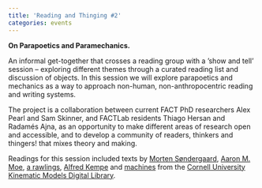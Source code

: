 ```yaml
---
title: 'Reading and Thinging #2'
categories: events
---
```

**On Parapoetics and Paramechanics.**

An informal get-together that crosses a reading group with a ’show and tell’ session &#8211; exploring different themes through a curated reading list and discussion of objects. In this session we will explore parapoetics and mechanics as a way to approach non-human, non-anthropocentric reading and writing systems. 

The project is a collaboration between current FACT PhD researchers Alex Pearl and Sam Skinner, and FACTLab residents Thiago Hersan and Radamés Ajna, as an opportunity to make different areas of research open and accessible, and to develop a community of readers, thinkers and thingers! that mixes theory and making.

Readings for this session included texts by [Morten Søndergaard](http://www.brokendimanche.eu/shop-1/suture), [Aaron M. Moe](http://www.brokendimanche.eu/shop-1/protean-poetics), [a rawlings](http://www.brokendimanche.eu/shop-1/the-great-white-north), [Alfred Kempe](http://thiagohersan.com/tmp/Kempe_howToDrawStraightLines.pdf) and [machines](http://kmoddl.library.cornell.edu/tutorials/04/) from the [Cornell University Kinematic Models Digital Library](http://kmoddl.library.cornell.edu/).
